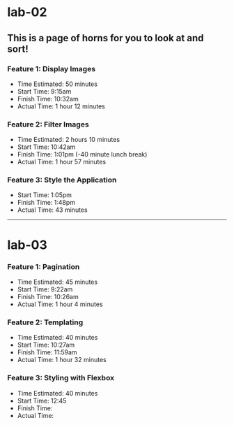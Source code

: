 # lab-02

## This is a page of horns for you to look at and sort!

### Feature 1: Display Images
- Time Estimated: 50 minutes
- Start Time: 9:15am
- Finish Time: 10:32am
- Actual Time: 1 hour 12 minutes

### Feature 2: Filter Images
- Time Estimated: 2 hours 10 minutes
- Start Time: 10:42am
- Finish Time: 1:01pm (-40 minute lunch break)
- Actual Time: 1 hour 57 minutes

### Feature 3: Style the Application
- Start Time: 1:05pm
- Finish Time: 1:48pm
- Actual Time: 43 minutes

--------------------------------------------------------------------

# lab-03

### Feature 1: Pagination
- Time Estimated: 45 minutes
- Start Time: 9:22am
- Finish Time: 10:26am
- Actual Time: 1 hour 4 minutes

### Feature 2: Templating
- Time Estimated: 40 minutes
- Start Time: 10:27am
- Finish Time: 11:59am
- Actual Time: 1 hour 32 minutes

### Feature 3: Styling with Flexbox
- Time Estimated: 40 minutes
- Start Time: 12:45
- Finish Time:
- Actual Time:


